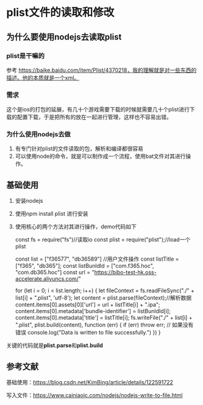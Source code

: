 # plist文件的读取和修改

## 为什么要使用nodejs去读取plist

### plist是干嘛的

参考 https://baike.baidu.com/item/Plist/4370218，我的理解就是对一些东西的描述。他的本质就是一个xml。

### 需求

这个是ios的打包的延展，有几十个游戏需要下载的时候就需要几十个plist进行下载的配置下载，于是把所有的放在一起进行管理，这样也不容易出错。

### 为什么使用nodejs去做

1. 有专门针对plist的文件读取的包，解析和编译都很容易
2. 可以使用node的命令，就是可以制作成一个流程，使用bat文件对其进行操作。


## 基础使用

1. 安装nodejs
2. 使用npm install plist 进行安装
3. 使用核心的两个方法对其进行操作，demo代码如下


	const fs = require("fs")//读取io
	const plist = require("plist");//load一个plist
	
	const list = ["f36577", "db36589"] //用户文件操作
	const listTitle = ["f365", "db365"];
	const listBunldId = ["com.f365.hoc", "com.db365.hoc"]
	const url = "https://bibo-test-hk.oss-accelerate.aliyuncs.com/"
	
	for (let i = 0; i < list.length; i++) {
	    let fileContext = fs.readFileSync("./" + list[i] + ".plist", 'utf-8');
	    let content = plist.parse(fileContext);//解析数据
	    content.items[0].assets[0]['url'] = url + listTitle[i] + ".ipa";
	    content.items[0].metadata['bundle-identifier'] = listBunldId[i];
	    content.items[0].metadata['title'] = listTitle[i];
	    fs.writeFile("./" + list[i] + ".plist", plist.build(content), function (err) {
	        if (err) throw err;
	        // 如果没有错误
	        console.log("Data is written to file successfully.")
	    })
	}

关键的代码就是**plist.parse**和**plist.build**


## 参考文献

基础使用：https://blog.csdn.net/KimBing/article/details/122591722

写入文件：https://www.cainiaojc.com/nodejs/nodejs-write-to-file.html